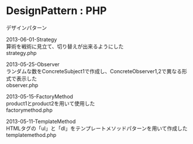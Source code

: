 DesignPattern : PHP
=========

デザインパターン  

2013-06-01-Strategy  
算術を戦術に見立て、切り替えが出来るようにした  
strategy.php  

2013-05-25-Observer  
ランダムな数をConcreteSubject1で作成し、ConcreteObserver1,2で異なる形式で表示した  
observer.php  

2013-05-15-FactoryMethod  
product1とproduct2を用いて使用した  
factorymethod.php  

2013-05-11-TemplateMethod  
HTMLタグの「ul」と「dl」をテンプレートメソッドパターンを用いて作成した  
templatemethod.php  
